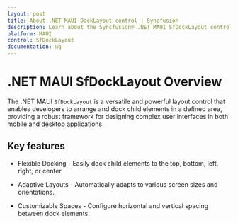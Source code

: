 ```yaml
---
layout: post
title: About .NET MAUI DockLayout control | Syncfusion
description: Learn about the Syncfusion® .NET MAUI SfDockLayout control, its layout behavior, and key features for building structured UI.
platform: MAUI
control: SfDockLayout
documentation: ug
---
```


# .NET MAUI SfDockLayout Overview

The .NET MAUI `SfDockLayout` is a versatile and powerful layout control that enables developers to arrange and dock child elements in a defined area, providing a robust framework for designing complex user interfaces in both mobile and desktop applications.

## Key features

* Flexible Docking - Easily dock child elements to the top, bottom, left, right, or center.
 
* Adaptive Layouts - Automatically adapts to various screen sizes and orientations.

* Customizable Spaces - Configure horizontal and vertical spacing between dock elements.
